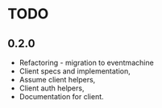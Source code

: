 # TODO

## 0.2.0

* Refactoring - migration to eventmachine
* Client specs and implementation, 
* Assume client helpers,
* Client auth helpers,
* Documentation for client.
